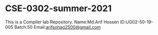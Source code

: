# CSE-0302-summer-2021
This is a Compiler lab Repository.
Name:Md.Arif Hossen
ID:UG02-50-19-005
Batch:50
Email:arifsohag2500@gmail.com
